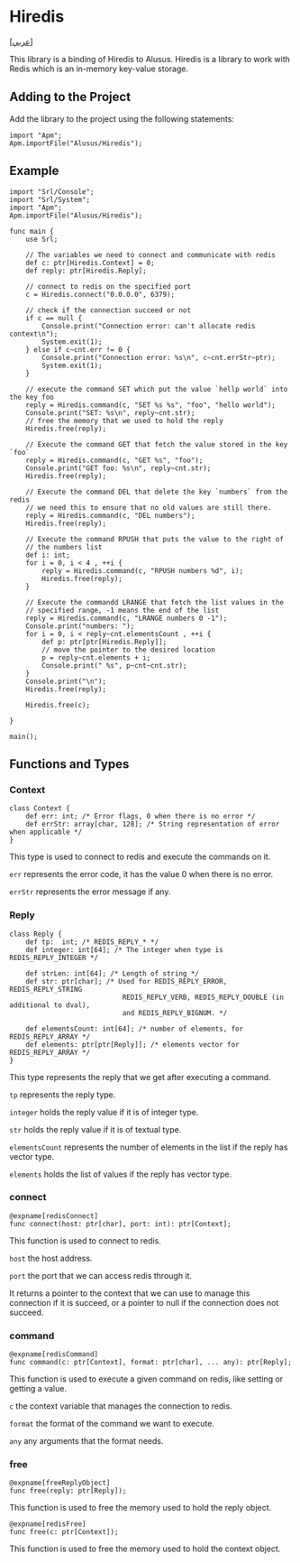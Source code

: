 # Hiredis
[[عربي]](readme.ar.md)

This library is a binding of Hiredis to Alusus. Hiredis is a library to work with Redis which is an in-memory key-value storage.

## Adding to the Project

Add the library to the project using the following statements:
```
import "Apm";
Apm.importFile("Alusus/Hiredis");
```

## Example

```
import "Srl/Console";
import "Srl/System";
import "Apm";
Apm.importFile("Alusus/Hiredis");

func main {
    use Srl;

    // The variables we need to connect and communicate with redis
    def c: ptr[Hiredis.Context] = 0;
    def reply: ptr[Hiredis.Reply];

    // connect to redis on the specified port
    c = Hiredis.connect("0.0.0.0", 6379);

    // check if the connection succeed or not
    if c == null {
        Console.print("Connection error: can't allocate redis context\n");
        System.exit(1);
    } else if c~cnt.err != 0 {
        Console.print("Connection error: %s\n", c~cnt.errStr~ptr);
        System.exit(1);
    }

    // execute the command SET which put the value `hellp world` into the key foo
    reply = Hiredis.command(c, "SET %s %s", "foo", "hello world");
    Console.print("SET: %s\n", reply~cnt.str);
    // free the memory that we used to hold the reply
    Hiredis.free(reply);

    // Execute the command GET that fetch the value stored in the key `foo`
    reply = Hiredis.command(c, "GET %s", "foo");
    Console.print("GET foo: %s\n", reply~cnt.str);
    Hiredis.free(reply);

    // Execute the command DEL that delete the key `numbers` from the redis
    // we need this to ensure that no old values are still there.
    reply = Hiredis.command(c, "DEL numbers");
    Hiredis.free(reply);

    // Execute the command RPUSH that puts the value to the right of
    // the numbers list
    def i: int;
    for i = 0, i < 4 , ++i {
        reply = Hiredis.command(c, "RPUSH numbers %d", i);
        Hiredis.free(reply);
    }

    // Execute the commandd LRANGE that fetch the list values in the
    // specified range, -1 means the end of the list
    reply = Hiredis.command(c, "LRANGE numbers 0 -1");
    Console.print("numbers: ");
    for i = 0, i < reply~cnt.elementsCount , ++i {
        def p: ptr[ptr[Hiredis.Reply]];
        // move the pointer to the desired location
        p = reply~cnt.elements + i;
        Console.print(" %s", p~cnt~cnt.str);
    }
    Console.print("\n");
    Hiredis.free(reply);

    Hiredis.free(c);

}

main();
```

## Functions and Types

### Context

```
class Context {
    def err: int; /* Error flags, 0 when there is no error */
    def errStr: array[char, 128]; /* String representation of error when applicable */
}
```

This type is used to connect to redis and execute the commands on it.

`err` represents the error code, it has the value 0 when there is no error.

`errStr` represents the error message if any.

### Reply

```
class Reply {
    def tp:  int; /* REDIS_REPLY_* */
    def integer: int[64]; /* The integer when type is REDIS_REPLY_INTEGER */

    def strLen: int[64]; /* Length of string */
    def str: ptr[char]; /* Used for REDIS_REPLY_ERROR, REDIS_REPLY_STRING
                            REDIS_REPLY_VERB, REDIS_REPLY_DOUBLE (in additional to dval),
                            and REDIS_REPLY_BIGNUM. */

    def elementsCount: int[64]; /* number of elements, for REDIS_REPLY_ARRAY */
    def elements: ptr[ptr[Reply]]; /* elements vector for REDIS_REPLY_ARRAY */
}
```

This type represents the reply that we get after executing a command.

`tp` represents the reply type.

`integer` holds the reply value if it is of integer type.

`str` holds the reply value if it is of textual type.

`elementsCount` represents the number of elements in the list if the reply has vector type.

`elements` holds the list of values if the reply has vector type.

### connect

```
@expname[redisConnect]
func connect(host: ptr[char], port: int): ptr[Context];
```
This function is used to connect to redis.

`host` the host address.

`port` the port that we can access redis through it.

It returns a pointer to the context that we can use to manage this connection if it is succeed,
or a pointer to null if the connection does not succeed.

### command

```
@expname[redisCommand]
func command(c: ptr[Context], format: ptr[char], ... any): ptr[Reply];
```
This function is used to execute a given command on redis, like setting or getting a value.

`c` the context variable that manages the connection to redis.

`format` the format of the command we want to execute.

`any` any arguments that the format needs.

### free

```
@expname[freeReplyObject]
func free(reply: ptr[Reply]);
```
This function is used to free the memory used to hold the reply object.

```
@expname[redisFree]
func free(c: ptr[Context]);
```
This function is used to free the memory used to hold the context object.
